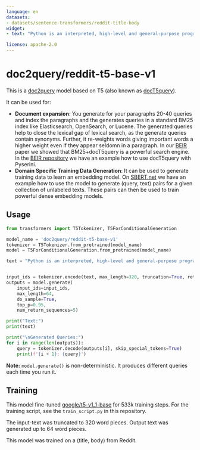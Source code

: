 ```yaml
---
language: en
datasets:
- datasets/sentence-transformers/reddit-title-body
widget:
- text: "Python is an interpreted, high-level and general-purpose programming language. Python's design philosophy emphasizes code readability with its notable use of significant whitespace. Its language constructs and object-oriented approach aim to help programmers write clear, logical code for small and large-scale projects."

license: apache-2.0
---
```


# doc2query/reddit-t5-base-v1

This is a [doc2query](https://arxiv.org/abs/1904.08375) model based on T5 (also known as [docT5query](https://cs.uwaterloo.ca/~jimmylin/publications/Nogueira_Lin_2019_docTTTTTquery-v2.pdf)).

It can be used for:
- **Document expansion**: You generate for your paragraphs 20-40 queries and index the paragraphs and the generates queries in a standard BM25 index like Elasticsearch, OpenSearch, or Lucene. The generated queries help to close the lexical gap of lexical search, as the generate queries contain synonyms. Further, it re-weights words giving important words a higher weight even if they appear seldomn in a paragraph. In our [BEIR](https://arxiv.org/abs/2104.08663) paper we showed that BM25+docT5query is a powerful search engine. In the [BEIR repository](https://github.com/UKPLab/beir) we have an example how to use docT5query with Pyserini.
- **Domain Specific Training Data Generation**: It can be used to generate training data to learn an embedding model. On [SBERT.net](https://www.sbert.net/examples/unsupervised_learning/query_generation/README.html) we have an example how to use the model to generate (query, text) pairs for a given collection of unlabeled texts. These pairs can then be used to train powerful dense embedding models.

## Usage
```python
from transformers import T5Tokenizer, T5ForConditionalGeneration

model_name = 'doc2query/reddit-t5-base-v1'
tokenizer = T5Tokenizer.from_pretrained(model_name)
model = T5ForConditionalGeneration.from_pretrained(model_name)

text = "Python is an interpreted, high-level and general-purpose programming language. Python's design philosophy emphasizes code readability with its notable use of significant whitespace. Its language constructs and object-oriented approach aim to help programmers write clear, logical code for small and large-scale projects."


input_ids = tokenizer.encode(text, max_length=320, truncation=True, return_tensors='pt')
outputs = model.generate(
    input_ids=input_ids,
    max_length=64,
    do_sample=True,
    top_p=0.95,
    num_return_sequences=5)

print("Text:")
print(text)

print("\nGenerated Queries:")
for i in range(len(outputs)):
    query = tokenizer.decode(outputs[i], skip_special_tokens=True)
    print(f'{i + 1}: {query}')
```

**Note:** `model.generate()` is non-deterministic. It produces different queries each time you run it.

## Training
This model fine-tuned [google/t5-v1_1-base](https://huggingface.co/google/t5-v1_1-base) for 533k training steps. For the  training script, see the `train_script.py` in this repository.

The input-text was truncated to 320 word pieces. Output text was generated up to 64 word pieces. 

This model was trained on a (title, body) from Reddit.



